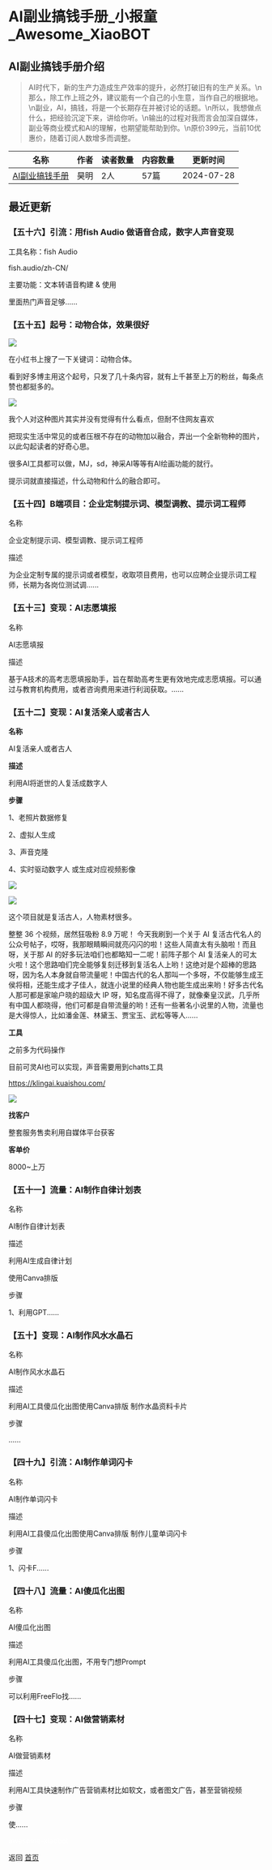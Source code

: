 # AI副业搞钱手册_小报童_Awesome_XiaoBOT

## AI副业搞钱手册介绍
> AI时代下，新的生产力造成生产效率的提升，必然打破旧有的生产关系。\n那么，除工作上班之外，建议能有一个自己的小生意，当作自己的根据地。\n副业，AI，搞钱，将是一个长期存在并被讨论的话题。\n所以，我想做点什么，把经验沉淀下来，讲给你听。\n输出的过程对我而言会加深自媒体，副业等商业模式和AI的理解，也期望能帮助到你。\n原价399元，当前10优惠价，随着订阅人数增多而调整。  
  


|名称|作者|读者数量|内容数量|更新时间|
|---|---|---|---|---|
|[AI副业搞钱手册](https://xiaobot.net/p/ainavtool?refer=0b133df9-27dc-423b-8101-639049001c13)|昊明|2人|57篇|2024-07-28|

## 最近更新
### 【五十六】引流：用fish Audio 做语音合成，数字人声音变现

工具名称：fish Audio

fish.audio/zh-CN/

主要功能：文本转语音构建 & 使用

里面热门声音足够......

### 【五十五】起号：动物合体，效果很好

![](https://static.xiaobot.net/file/2024-07-28/19865/3c1beea2d5868ac6895add3296ed1793.png)

在小红书上搜了一下关键词：动物合体。

看到好多博主用这个起号，只发了几十条内容，就有上千甚至上万的粉丝，每条点赞也都挺多的。

![](https://static.xiaobot.net/file/2024-07-28/19865/e55f51cd03ced09761d1416785024494.png)

我个人对这种图片其实并没有觉得有什么看点，但耐不住网友喜欢

把现实生活中常见的或者压根不存在的动物加以融合，弄出一个全新物种的图片，以此勾起读者的好奇心思。

很多AI工具都可以做，MJ，sd，神采AI等等有AI绘画功能的就行。

提示词就直接描述，什么动物和什么的融合即可。

### 【五十四】B端项目：企业定制提示词、模型调教、提示词工程师

名称

企业定制提示词、模型调教、提示词工程师

描述

为企业定制专属的提示词或者模型，收取项目费用，也可以应聘企业提示词工程师，长期为各岗位测试调......

### 【五十三】变现：AI志愿填报

名称

AI志愿填报

描述

基于A技术的高考志愿填报助手，旨在帮助高考生更有效地完成志愿填报。可以通过与教育机构费用，或者咨询费用来进行利润获取。......

### 【五十二】变现：AI复活亲人或者古人

**名称**

AI复活亲人或者古人

**描述**

利用AI将逝世的人复活成数字人

**步骤**

1、老照片数据修复

2、虚拟人生成

3、声音克隆

4、实时驱动数字人 或生成对应视频影像

![](https://static.xiaobot.net/file/2024-07-21/19865/039f00a99d9d6f38d8c766fd1a5e02d2.png)

![](https://static.xiaobot.net/file/2024-07-21/19865/2addb26f870094e5a70506518b2c9287.png)

这个项目就是复活古人，人物素材很多。

整整 36 个视频，居然狂吸粉 8.9 万呢！ 今天我刷到一个关于 AI
复活古代名人的公众号帖子，哎呀，我那眼睛瞬间就亮闪闪的啦！这些人简直太有头脑啦！而且呀，关于那 AI 的好多玩法咱们也都略知一二呢！前阵子那个 AI
复活亲人的可太火啦！这个思路咱们完全能够复刻迁移到复活名人上哟！这绝对是个超棒的思路呀，因为名人本身就自带流量呢！中国古代的名人那叫一个多呀，不仅能够生成王侯将相，还能生成才子佳人，就连小说里的经典人物也能生成出来哟！好多古代名人那可都是家喻户晓的超级大
IP
呀，知名度高得不得了，就像秦皇汉武，几乎所有中国人都晓得，他们可都是自带流量的哟！还有一些著名小说里的人物，流量也是大得惊人，比如潘金莲、林黛玉、贾宝玉、武松等等人......

**工具**

之前多为代码操作

目前可灵AI也可以实现，声音需要用到chatts工具

<https://klingai.kuaishou.com/>

![](https://static.xiaobot.net/file/2024-07-13/19865/2d1a5cc45bfe3c27f9b11090902e7115.png)

**找客户**

整套服务售卖利用自媒体平台获客

**客单价**

8000~上万

### 【五十一】流量：AI制作自律计划表

名称

AI制作自律计划表

描述

利用AI生成自律计划

使用Canva排版

步骤

1、利用GPT......

### 【五十】变现：AI制作风水水晶石

名称

AI制作风水水晶石

描述

利用AI工具傻瓜化出图使用Canva排版 制作水晶资料卡片

步骤

......

### 【四十九】引流：AI制作单词闪卡

名称

AI制作单词闪卡

描述

利用AI工县傻瓜化出图使用Canva排版 制作儿童单词闪卡

步骤

1、闪卡F......

### 【四十八】流量：AI傻瓜化出图

名称

AI傻瓜化出图

描述

利用AI工具傻瓜化出图，不用专门想Prompt

步骤

可以利用FreeFlo找......

### 【四十七】变现：AI做营销素材

名称

AI做营销素材

描述

利用AI工具快速制作广告营销素材比如软文，或者图文广告，甚至营销视频

步骤

使......


<a href="https://github.com/Reno9527/awesome-xiaobot" style="color: white; text-decoration: none;">awesome-xiaobot</a>

返回 [首页](../README.md)
